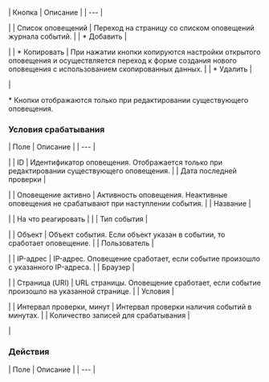 | Кнопка | Описание |
| --- |

|
| Список оповещений | Переход на страницу со списком оповещений журнала событий. |
| \* Добавить |

|
| \* Копировать | При нажатии кнопки копируются настройки открытого оповещения и осуществляется переход к форме создания нового оповещения с использованием скопированных данных. |
| \* Удалить |

|

\* Кнопки отображаются только при редактировании существующего оповещения.

### Условия срабатывания

| Поле | Описание |
| --- |

|
| ID | Идентификатор оповещения. Отображается только при редактировании существующего оповещения. |
| Дата последней проверки |

|
| Оповещение активно | Активность оповещения. Неактивные оповещения не срабатывают при наступлении события. |
| Название |

|
| На что реагировать | |
| Тип события |

|
| Объект | Объект события. Если объект указан в событии, то сработает оповещение. |
| Пользователь |

|
| IP-адрес | IP-адрес. Оповещение сработает, если событие произошло с указанного IP-адреса. |
| Браузер |

|
| Страница (URI) | URL страницы. Оповещение сработает, если событие произошло на указанной странице. |
| Условия |

|
| Интервал проверки, минут | Интервал проверки наличия событий в минутах. |
| Количество записей для срабатывания |

|

### Действия

| Поле | Описание |
| --- |